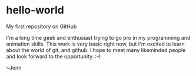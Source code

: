 # hello-world
My first repository on GitHub

I'm a long time geek and enthusiast trying to go pro in my programming and animation skills.
This work is very basic right now, but I'm excited to learn about the world of git, and github.
I hope to meet many likeminded people and look forward to the opportunity. :-)

~Jenn
